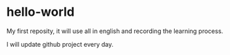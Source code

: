 # hello-world
My first reposity, it will use all in english and recording the learning process.

I will update github project every day.
